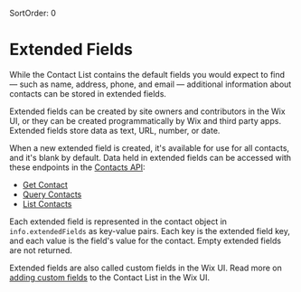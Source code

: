 SortOrder: 0
# Extended Fields

While the Contact List contains the default fields you would expect to find —
such as name, address, phone, and email —
additional information about contacts can be stored in extended fields.

Extended fields can be created by site owners and contributors in the Wix UI,
or they can be created programmatically by Wix and third party apps.
Extended fields store data as text, URL, number, or date.

When a new extended field is created, it's available for use for all contacts,
and it's blank by default.
Data held in extended fields
can be accessed with these endpoints in the [Contacts API](crm.contacts):

- [Get Contact](crm.contacts.contacts-v4.get-contact)
- [Query Contacts](crm.contacts.contacts-v4.query-contacts)
- [List Contacts](crm.contacts.contacts-v4.list-contacts)

Each extended field is represented in the contact object
in `info.extendedFields` as key-value pairs.
Each key is the extended field key,
and each value is the field's value for the contact.
Empty extended fields are not returned.

Extended fields are also called custom fields in the Wix UI.
Read more on
[adding custom fields](https://support.wix.com/en/article/adding-custom-fields-to-contacts)
to the Contact List in the Wix UI.
